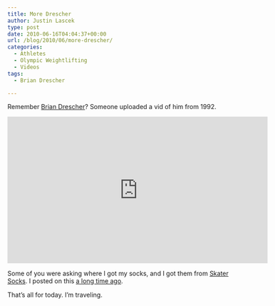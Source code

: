 ```yaml
---
title: More Drescher
author: Justin Lascek
type: post
date: 2010-06-16T04:04:37+00:00
url: /blog/2010/06/more-drescher/
categories:
  - Athletes
  - Olympic Weightlifting
  - Videos
tags:
  - Brian Drescher

---
```

Remember [Brian Drescher][1]? Someone uploaded a vid of him from 1992.
  

  
<span class="embed-youtube" style="text-align:center; display: block;"><iframe class='youtube-player' type='text/html' width='584' height='329' src='https://www.youtube.com/embed/KsqsKwQDoXE?version=3&#038;rel=1&#038;fs=1&#038;autohide=2&#038;showsearch=0&#038;showinfo=1&#038;iv_load_policy=1&#038;wmode=transparent' allowfullscreen='true' style='border:0;'></iframe></span>
  

  
Some of you were asking where I got my socks, and I got them from [Skater Socks][2]. I posted on this [a long time ago][3].
  

  
That&#8217;s all for today. I&#8217;m traveling.

 [1]: /?p=1752
 [2]: http://skatersocks.com
 [3]: /?p=357
